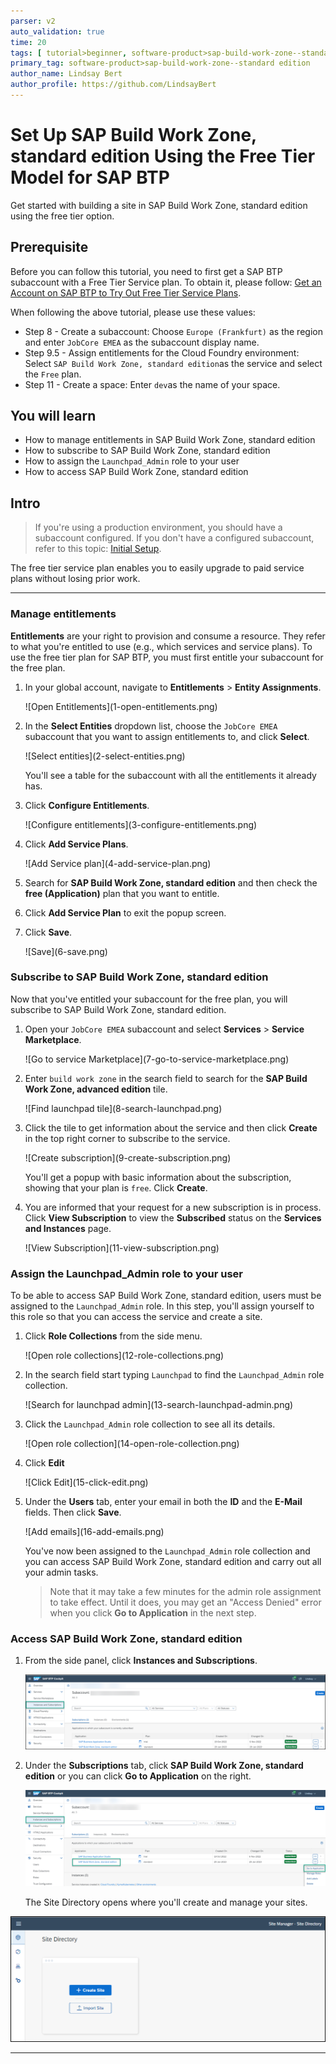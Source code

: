 ```yaml
---
parser: v2
auto_validation: true
time: 20
tags: [ tutorial>beginner, software-product>sap-build-work-zone--standard edition]
primary_tag: software-product>sap-build-work-zone--standard edition
author_name: Lindsay Bert 
author_profile: https://github.com/LindsayBert
---
```


# Set Up SAP Build Work Zone, standard edition Using the Free Tier Model for SAP BTP
<!-- description --> Get started with building a site in SAP Build Work Zone, standard edition using the free tier option.

## Prerequisite
 Before you can follow this tutorial, you need to first get a SAP BTP subaccount with a Free Tier Service plan. To obtain it, please follow: [Get an Account on SAP BTP to Try Out Free Tier Service Plans](btp-free-tier-account).

 When following the above tutorial, please use these values:

 - Step 8 - Create a subaccount: Choose `Europe (Frankfurt)` as the region and enter `JobCore EMEA` as the subaccount display name.
 - Step 9.5 - Assign entitlements for the Cloud Foundry environment: Select `SAP Build Work Zone, standard edition`as the service and select the `Free` plan.
 - Step 11 - Create a space: Enter `dev`as the name of your space.


## You will learn
  - How to manage entitlements in SAP Build Work Zone, standard edition
  - How to subscribe to SAP Build Work Zone, standard edition
  - How to assign the `Launchpad_Admin` role to your user
  - How to access SAP Build Work Zone, standard edition

## Intro
  > If you're using a production environment, you should have a subaccount configured. If you don't have a configured subaccount, refer to this topic: [Initial Setup](https://help.sap.com/viewer/8c8e1958338140699bd4811b37b82ece/Cloud/en-US/fd79b232967545569d1ae4d8f691016b.html).

 The free tier service plan enables you to easily upgrade to paid service plans without losing prior work.

---

### Manage entitlements 



 **Entitlements** are your right to provision and consume a resource. They refer to what you're entitled to use (e.g., which services and service plans). To use the free tier plan for SAP BTP, you must first entitle your subaccount for the free plan.


1. In your global account, navigate to **Entitlements** > **Entity Assignments**.

    <!-- border -->![Open Entitlements](1-open-entitlements.png)

2. In the **Select Entities** dropdown list, choose the `JobCore EMEA` subaccount that you want to assign entitlements to, and click **Select**.

    <!-- border -->![Select entities](2-select-entities.png)

    You'll see a table for the subaccount with all the entitlements it already has.

3. Click **Configure Entitlements**.

    <!-- border -->![Configure entitlements](3-configure-entitlements.png)

4. Click **Add Service Plans**.

    <!-- border -->![Add Service plan](4-add-service-plan.png)

5. Search for **SAP Build Work Zone, standard edition** and then check the **free (Application)** plan that you want to entitle.

6. Click **Add Service Plan** to exit the popup screen.

7. Click **Save**.

    <!-- border -->![Save](6-save.png)




### Subscribe to SAP Build Work Zone, standard edition


Now that you've entitled your subaccount for the free plan, you will subscribe to SAP Build Work Zone, standard edition.

1. Open your `JobCore EMEA` subaccount and select **Services** > **Service Marketplace**.

    <!-- border -->![Go to service Marketplace](7-go-to-service-marketplace.png)

2. Enter `build work zone` in the search field to search for the **SAP Build Work Zone, advanced edition** tile.

    <!-- border -->![Find launchpad tile](8-search-launchpad.png)

3. Click the tile to get information about the service and then click **Create** in the top right corner to subscribe to the service.

    <!-- border -->![Create subscription](9-create-subscription.png)

      You'll get a popup with basic information about the subscription, showing that your plan is `free`.  Click **Create**.


  4. You are informed that your request for a new subscription is in process. Click **View Subscription** to view the **Subscribed** status on the **Services and Instances** page.

      <!-- border -->![View Subscription](11-view-subscription.png)




### Assign the Launchpad_Admin role to your user


To be able to access SAP Build Work Zone, standard edition, users must be assigned to the `Launchpad_Admin` role. In this step, you'll assign yourself to this role so that you can access the service and create a site.

1. Click **Role Collections** from the side menu.

      <!-- border -->![Open role collections](12-role-collections.png)

2. In the search field start typing `Launchpad` to find the `Launchpad_Admin` role collection.

    <!-- border -->![Search for launchpad admin](13-search-launchpad-admin.png)

3. Click the `Launchpad_Admin` role collection to see all its details.

    <!-- border -->![Open role collection](14-open-role-collection.png)

4. Click **Edit**

    <!-- border -->![Click Edit](15-click-edit.png)

5. Under the **Users** tab, enter your email in both the **ID** and the **E-Mail** fields. Then click **Save**.

    <!-- border -->![Add emails](16-add-emails.png)

    You've now been assigned to the `Launchpad_Admin` role collection and you can access SAP Build Work Zone, standard edition and carry out all your admin tasks.

    > Note that it may take a few minutes for the admin role assignment to take effect. Until it does, you may get an "Access Denied" error when you click **Go to Application** in the next step.


### Access SAP Build Work Zone, standard edition



1. From the side panel, click **Instances and Subscriptions**.

    ![Open Subscriptions](17-instances-and-subscriptions.png)

2. Under the **Subscriptions** tab, click **SAP Build Work Zone, standard edition** or you can click **Go to Application** on the right.

    ![Go to application](18-go-to-application.png)

   The Site Directory opens where you'll create and manage your sites.

  ![Open Site Directory](19-open-site-directory.png)




---
